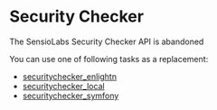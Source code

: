 # Security Checker

The SensioLabs Security Checker API is abandoned

You can use one of following tasks as a replacement:

- [securitychecker_enlightn](securitychecker/enlightn.md)
- [securitychecker_local](securitychecker/local.md)
- [securitychecker_symfony](securitychecker/symfony.md)
